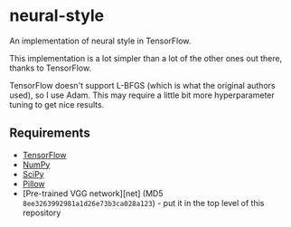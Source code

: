 # neural-style

An implementation of neural style in TensorFlow.

This implementation is a lot simpler than a lot of the other ones out there,
thanks to TensorFlow.

TensorFlow doesn't support L-BFGS (which is what the original authors
used), so I use Adam. This may require a little bit more
hyperparameter tuning to get nice results.

## Requirements

* [TensorFlow](https://www.tensorflow.org/versions/master/get_started/os_setup.html#download-and-setup)
* [NumPy](https://github.com/numpy/numpy/blob/master/INSTALL.rst.txt)
* [SciPy](https://github.com/scipy/scipy/blob/master/INSTALL.rst.txt)
* [Pillow](http://pillow.readthedocs.io/en/3.3.x/installation.html#installation)
* [Pre-trained VGG network][net] (MD5 `8ee3263992981a1d26e73b3ca028a123`) - put it in the top level of this repository

